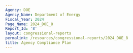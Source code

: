 ```yaml
---
Agency: DOE
Agency_Name: Department of Energy
Fiscal_Year: 2024
Page_Name: 2024_DOE_8
Report_Id: '8'
layout: congressional-reports
permalink: /resources/congressional-reports/2024_DOE_8
title: Agency Compliance Plan
---
```

